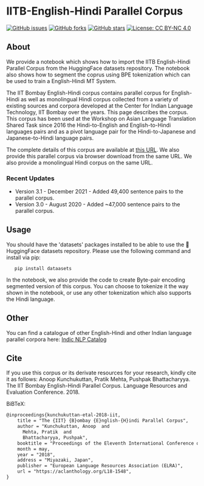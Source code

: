 # IITB-English-Hindi Parallel Corpus 

[![GitHub issues](https://img.shields.io/github/issues/cfiltnlp/IITB-English-Hindi-PC?style=flat-square)](https://github.com/cfiltnlp/IITB-English-Hindi-PC/issues)
[![GitHub forks](https://img.shields.io/github/forks/cfiltnlp/IITB-English-Hindi-PC?style=flat-square)](https://github.com/cfiltnlp/IITB-English-Hindi-PC/network)
[![GitHub stars](https://img.shields.io/github/stars/cfiltnlp/IITB-English-Hindi-PC?style=flat-square)](https://github.com/cfiltnlp/IITB-English-Hindi-PC/stargazers)
[![License: CC BY-NC 4.0](https://img.shields.io/badge/License-CC%20BY--NC%204.0-lightgrey.svg)](https://creativecommons.org/licenses/by-nc/4.0/) 

## About
We provide a notebook which shows how to import the IITB English-Hindi Parallel Corpus from the HuggingFace datasets repository. The notebook also shows how to segment the coprus using BPE tokenization which can be used to train a English-Hindi MT System.

The IIT Bombay English-Hindi corpus contains parallel corpus for English-Hindi as well as monolingual Hindi corpus collected from a variety of existing sources and corpora developed at the Center for Indian Language Technology, IIT Bombay over the years. This page describes the corpus. This corpus has been used at the Workshop on Asian Language Translation Shared Task since 2016 the Hindi-to-English and English-to-Hindi languages pairs and as a pivot language pair for the Hindi-to-Japanese and Japanese-to-Hindi language pairs.

The complete details of this corpus are available at [this URL](https://www.cfilt.iitb.ac.in/iitb_parallel/). We also provide this parallel corpus via browser download from the same URL. We also provide a monolingual Hindi corpus on the same URL.  

### Recent Updates
* Version 3.1 - December 2021 - Added 49,400 sentence pairs to the parallel corpus.
* Version 3.0 - August 2020 - Added ~47,000 sentence pairs to the parallel corpus.

## Usage

You should have the 'datasets' packages installed to be able to use the :rocket: HuggingFace datasets repository. Please use the following command and install via pip:

```code
   pip install dataasets
```
In the notebook, we also provide the code to create Byte-pair encoding segmented version of this corpus.
You can choose to tokenize it the way shown in the notebook, or use any other tokenization which also supports the Hindi language.

## Other
You can find a catalogue of other English-Hindi and other Indian language parallel corpora here: [Indic NLP Catalog](https://github.com/indicnlpweb/indicnlp_catalog)

## Cite

If you use this corpus or its derivate resources for your research, kindly cite it as follows:
Anoop Kunchukuttan, Pratik Mehta, Pushpak Bhattacharyya. The IIT Bombay English-Hindi Parallel Corpus. Language Resources and Evaluation Conference. 2018.

BiBTeX:
```latex
@inproceedings{kunchukuttan-etal-2018-iit,
    title = "The {IIT} {B}ombay {E}nglish-{H}indi Parallel Corpus",
    author = "Kunchukuttan, Anoop  and
      Mehta, Pratik  and
      Bhattacharyya, Pushpak",
    booktitle = "Proceedings of the Eleventh International Conference on Language Resources and Evaluation ({LREC} 2018)",
    month = may,
    year = "2018",
    address = "Miyazaki, Japan",
    publisher = "European Language Resources Association (ELRA)",
    url = "https://aclanthology.org/L18-1548",
}
```
